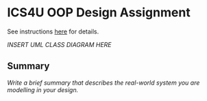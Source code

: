 # ICS4U OOP Design Assignment

See instructions [here](INSTRUCTIONS.md) for details.

*INSERT UML CLASS DIAGRAM HERE*  

## Summary
*Write a brief summary that describes the real-world system you are modelling in your design.*
